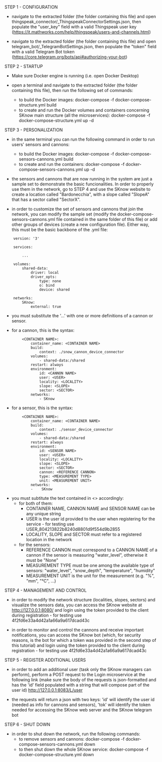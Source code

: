 STEP 1 - CONFIGURATION

- navigate to the extracted folder (the folder containing this file) and open thingspeak_connector/_ThingspeakConnectorSettings.json, then populate the "user_key" field with a valid Thingspeak user key (https://it.mathworks.com/help/thingspeak/users-and-channels.html)

- navigate to the extracted folder (the folder containing this file) and open telegram_bot/_TelegramBotSettings.json, then populate the "token" field with a valid Telegram Bot token (https://core.telegram.org/bots/api#authorizing-your-bot)



STEP 2 - STARTUP

- Make sure Docker engine is running (i.e. open Docker Desktop)

- open a terminal and navigate to the extracted folder (the folder containing this file), then run the following set of commands:
    - to build the Docker images:
        docker-compose -f docker-compose-structure.yml build
    - to create and run the Docker volumes and containers concerning SKnow main structure (all the microservices):
        docker-compose -f docker-compose-structure.yml up -d



STEP 3 - PERSONALIZATION

- in the same terminal you can run the following command in order to run users' sensors and cannons:
    - to build the Docker images:
        docker-compose -f docker-compose-sensors-cannons.yml build
    - to create and run the containers:
        docker-compose -f docker-compose-sensors-cannons.yml up -d

- the sensors and cannons that are now running in the system are just a sample set to demonstrate the basic funcionalities. In order to properly use them in the network, go to STEP 4 and use the SKnow website to create a location called "Bardonecchia", with a slope called "SlopeA" that has a sector called "SectorX".

- in order to customize the set of sensors and cannons that join the network, you can modify the sample set (modify the docker-compose-sensors-cannons.yml file contained in the same folder of this file) or add other groups of devices (create a new configuration file). Either way, this must be the basic backbone of the .yml file:

```
    version: '3'

    services:

        ...

    volumes:
        shared-data:
            driver: local
            driver_opts:
                type: none
                o: bind
                device: shared

    networks:
        SKnow:
            external: true
```

- you must substitute the '...' with one or more definitions of a cannon or sensor.

- for a cannon, this is the syntax:

```
        <CONTAINER NAME>:
            container_name: <CONTAINER NAME>
            build:
                context: ./snow_cannon_device_connector
            volumes:
                - shared-data:/shared
            restart: always
            environment:
                id: <CANNON NAME>
                user: <USER>
                locality: <LOCALITY>
                slope: <SLOPE>
                sector: <SECTOR>
            networks:
                - SKnow
  ```

- for a sensor, this is the syntax:

```
        <CONTAINER NAME>:
            container_name: <CONTAINER NAME>
            build:
                context: ./sensor_device_connector
            volumes:
                - shared-data:/shared
            restart: always
            environment:
                id: <SENSOR NAME>
                user: <USER>
                locality: <LOCALITY>
                slope: <SLOPE>
                sector: <SECTOR>
                cannon: <REFERENCE CANNON>
                type: <MEASUREMENT TYPE>
                unit: <MEASUREMENT UNIT>
            networks:
            -    SKnow
  ```

- you must subtitute the text contained in <> accordingly:
    - for both of them:
        - CONTAINER NAME, CANNON NAME and SENSOR NAME can be any unique string
        - USER is the user id provided to the user when registering for the service - for testing use USER_804213822b8240d8801d9f554d9b2855
        - LOCALITY, SLOPE and SECTOR must refer to a registered location in the network
    - for the sensors:
        - REFERENCE CANNON must correspond to a CANNON NAME of a cannon if the sensor is measuring "water_level", otherwise it must be "None"
        - MEASUREMENT TYPE must be one among the available type of sensors: "water_level", "snow_depth", "temperature", "humidity"
        - MEASUREMENT UNIT is the unit for the measurement (e.g. "%", "mm", "°C", ...)



STEP 4 - MANAGEMENT AND CONTROL

- in order to modify the network structure (localities, slopes, sectors) and visualize the sensors data, you can access the SKnow website at http://127.0.0.1:8080/ and login using the token provided to the client during registration - for testing use 4f2fd6e33a4d42a1a66a9a617dcad43c

- in order to monitor and control the cannons and receive important notifications, you can access the SKnow bot (which, for security reasons, is the bot for which a token was provided in the second step of this tutorial) and login using the token provided to the client during registration - for testing use 4f2fd6e33a4d42a1a66a9a617dcad43c



STEP 5 - REGISTER ADDITIONAL USERS

- in order to add an additional user (task only the SKnow managers can perform), perform a POST request to the Login microservice at the following link (make sure the body of the requests is json-formatted and has the 'id' field populated with a string that will compose part of the user id)
    http://127.0.0.1:8083/L/user

- the requests will return a json with two keys: 'id' will identify the user id (needed as info for cannons and sensors), 'tok' will identify the token needed for accessing the SKnow web server and the SKnow telegram bot



STEP 6 - SHUT DOWN

- in order to shut down the network, run the following commands:
    - to remove sensors and cannons:
        docker-compose -f docker-compose-sensors-cannons.yml down
    - to then shut down the whole SKnow service:
        docker-compose -f docker-compose-structure.yml down
